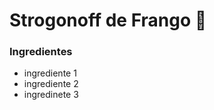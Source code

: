 # Strogonoff de Frango :chicken:

### Ingredientes

- ingrediente 1
- ingrediente 2
- ingredinete 3



